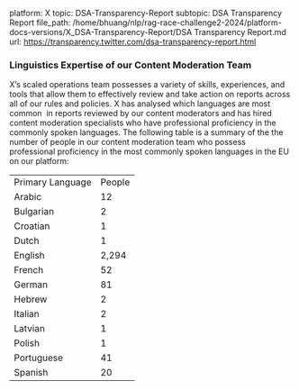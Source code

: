 platform: X
topic: DSA-Transparency-Report
subtopic: DSA Transparency Report
file_path: /home/bhuang/nlp/rag-race-challenge2-2024/platform-docs-versions/X_DSA-Transparency-Report/DSA Transparency Report.md
url: https://transparency.twitter.com/dsa-transparency-report.html

### Linguistics Expertise of our Content Moderation Team

X’s scaled operations team possesses a variety of skills, experiences, and tools that allow them to effectively review and take action on reports across all of our rules and policies. X has analysed which languages are most common  in reports reviewed by our content moderators and has hired content moderation specialists who have professional proficiency in the commonly spoken languages. The following table is a summary of the the number of people in our content moderation team who possess professional proficiency in the most commonly spoken languages in the EU on our platform:

|     |     |
| --- | --- |
| Primary Language | People |
| Arabic | 12  |
| Bulgarian | 2   |
| Croatian | 1   |
| Dutch | 1   |
| English | 2,294 |
| French | 52  |
| German | 81  |
| Hebrew | 2   |
| Italian | 2   |
| Latvian | 1   |
| Polish | 1   |
| Portuguese | 41  |
| Spanish | 20  |